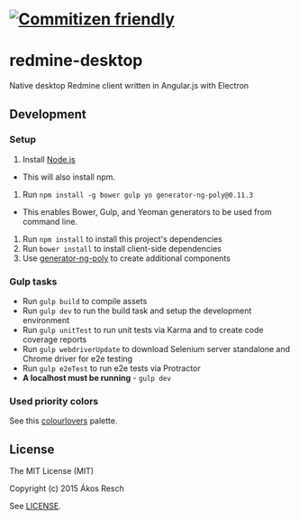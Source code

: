 # [![Commitizen friendly](https://img.shields.io/badge/commitizen-friendly-brightgreen.svg)](http://commitizen.github.io/cz-cli/)

# redmine-desktop
Native desktop Redmine client written in Angular.js with Electron

## Development

### Setup
1. Install [Node.js](http://nodejs.org/)
 - This will also install npm.
1. Run `npm install -g bower gulp yo generator-ng-poly@0.11.3`
 - This enables Bower, Gulp, and Yeoman generators to be used from command line.
1. Run `npm install` to install this project's dependencies
1. Run `bower install` to install client-side dependencies
1. Use [generator-ng-poly](https://github.com/dustinspecker/generator-ng-poly) to create additional components

### Gulp tasks
- Run `gulp build` to compile assets
- Run `gulp dev` to run the build task and setup the development environment
- Run `gulp unitTest` to run unit tests via Karma and to create code coverage reports
- Run `gulp webdriverUpdate` to download Selenium server standalone and Chrome driver for e2e testing
- Run `gulp e2eTest` to run e2e tests via Protractor
- **A localhost must be running** - `gulp dev`

### Used priority colors

See this [colourlovers](http://www.colourlovers.com/palette/2077991/priority_authority) palette.

## License
The MIT License (MIT)

Copyright (c) 2015 Ákos Resch

See [LICENSE](https://github.com/ocReaper/redmine-desktop/blob/master/LICENSE.md).
